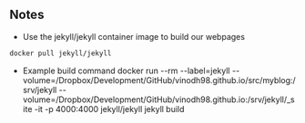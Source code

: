 ## Notes
 - Use the jekyll/jekyll container image to build our webpages
 ```bash
 docker pull jekyll/jekyll
 ```
 - Example build command
docker run --rm --label=jekyll --volume=<HOME>/Dropbox/Development/GitHub/vinodh98.github.io/src/myblog:/srv/jekyll --volume=<HOME>/Dropbox/Development/GitHub/vinodh98.github.io:/srv/jekyll/_site -it -p 4000:4000 jekyll/jekyll jekyll build
